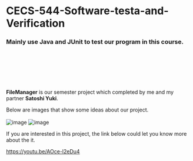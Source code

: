 # CECS-544-Software-testa-and-Verification

### Mainly use ****Java**** and ****JUnit**** to test our program in this course.  <br></br>
<br></br>
<br></br>

****FileManager**** is our semester project which completed by me and my partner ****Satoshi Yuki****.

Below are images that show some ideas about our project. <br></br>
![image](https://user-images.githubusercontent.com/18066827/185766790-73cf075d-ff45-44fd-8431-f9f2910b8406.png)
![image](https://user-images.githubusercontent.com/18066827/185766795-4a5768fa-5827-44a2-8d9a-3cee63a856e4.png)


If you are interested in this project, the link below could let you know more about the it.

https://youtu.be/AOce-l2eDu4
